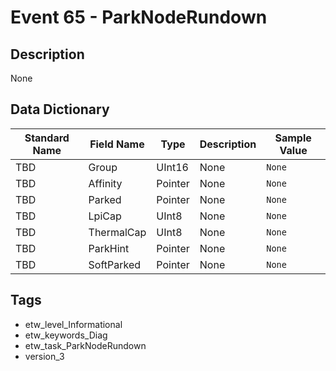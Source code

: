 # Event 65 - ParkNodeRundown

## Description
None

## Data Dictionary
|Standard Name|Field Name|Type|Description|Sample Value|
|---|---|---|---|---|
|TBD|Group|UInt16|None|`None`|
|TBD|Affinity|Pointer|None|`None`|
|TBD|Parked|Pointer|None|`None`|
|TBD|LpiCap|UInt8|None|`None`|
|TBD|ThermalCap|UInt8|None|`None`|
|TBD|ParkHint|Pointer|None|`None`|
|TBD|SoftParked|Pointer|None|`None`|

## Tags
* etw_level_Informational
* etw_keywords_Diag
* etw_task_ParkNodeRundown
* version_3